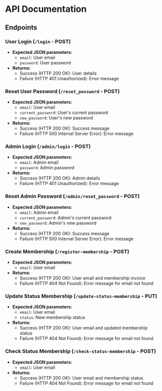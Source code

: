# API Documentation

## Endpoints

### User Login (`/login` - POST)
- **Expected JSON parameters:**
    - `email`: User email
    - `password`: User password
- **Returns:**
    - Success (HTTP 200 OK): User details
    - Failure (HTTP 401 Unauthorized): Error message

### Reset User Password (`/reset_password` - POST)
- **Expected JSON parameters:**
    - `email`: User email
    - `current_password`: User's current password
    - `new_password`: User's new password
- **Returns:**
    - Success (HTTP 200 OK): Success message
    - Failure (HTTP 500 Internal Server Error): Error message

### Admin Login (`/admin/login` - POST)
- **Expected JSON parameters:**
    - `email`: Admin email
    - `password`: Admin password
- **Returns:**
    - Success (HTTP 200 OK): Admin details
    - Failure (HTTP 401 Unauthorized): Error message

### Reset Admin Password (`/admin/reset_password` - POST)
- **Expected JSON parameters:**
    - `email`: Admin email
    - `current_password`: Admin's current password
    - `new_password`: Admin's new password
- **Returns:**
    - Success (HTTP 200 OK): Success message
    - Failure (HTTP 500 Internal Server Error): Error message

### Create Membership (`/register-membership` - POST)
- **Expected JSON parameters:**
    - `email`: User email
- **Returns:**
    - Success (HTTP 200 OK): User email and membership invoice
    - Failure (HTTP 404 Not Found): Error message for email not found

### Update Status Membership (`/update-status-membership` - PUT)
- **Expected JSON parameters:**
    - `email`: User email
    - `status`: New membership status
- **Returns:**
    - Success (HTTP 200 OK): User email and updated membership status
    - Failure (HTTP 404 Not Found): Error message for email not found

### Check Status Membership (`/check-status-membership` - POST)
- **Expected JSON parameters:**
    - `email`: User email
- **Returns:**
    - Success (HTTP 200 OK): User email and membership status
    - Failure (HTTP 404 Not Found): Error message for email not found
